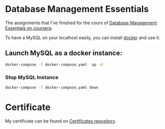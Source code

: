 # Database Management Essentials

The assignments that I've finished for the cours of [Database Management Essentials on coursera](https://www.coursera.org/learn/database-management).


To have a MySQL on your localhost easily, you can install [docker](https://docs.docker.com/get-docker/) and use it. 


## Launch MySQL as a docker instance: 
```bash
docker-compose -f docker-compose.yaml  up -d 
```

### Stop MySQL Instance
```bash
docker-compose -f docker-compose.yaml down
```

# Certificate
My certificate can be found on [Certificates repository](https://github.com/kdiri/Certificates/tree/master/Coursera/SQL).
